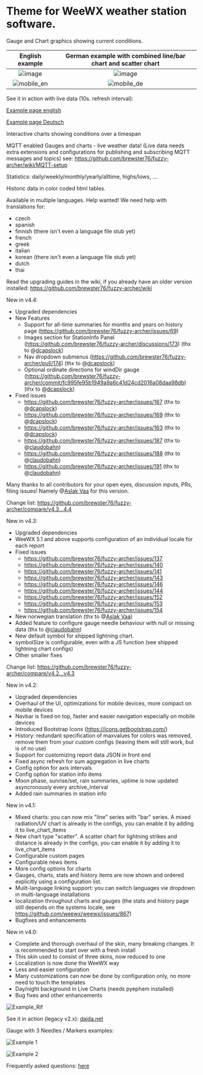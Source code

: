 Theme for WeeWX weather station software.
============
Gauge and Chart graphics showing current conditions.

|                                                English example                                                |  German example with combined line/bar chart and scatter chart|
|:-------------------------------------------------------------------------------------------------------------:|:-------------------------:|
|   ![image](https://github.com/brewster76/fuzzy-archer/assets/58649043/d3d948ff-763e-42cd-a653-e40f3e6fdacb)   |  ![image](https://github.com/brewster76/fuzzy-archer/assets/58649043/aefe0b81-742a-453a-9e1f-3859330cc414)|
| ![mobile_en](https://github.com/brewster76/fuzzy-archer/assets/58649043/2b445b5c-250b-47ff-b80d-53e9c73b52d8) | ![mobile_de](https://github.com/brewster76/fuzzy-archer/assets/58649043/60abda1b-27b0-43ad-bff2-56881455f8b9)|


See it in action with live data (10s. refresh interval):

[Example page english](https://www.kainzbauer.net/weather/Rif/en)

[Example page Deutsch](https://www.kainzbauer.net/weather/Rif)

Interactive charts showing conditions over a timespan


MQTT enabled Gauges and charts - live weather data! 
(Live data needs extra extensions and configurations for publishing and subscribing MQTT messages and topics) see: https://github.com/brewster76/fuzzy-archer/wiki/MQTT-setup

Statistics: daily/weekly/monthly/yearly/alltime, highs/lows, ...

Historic data in color coded html tables.

Available in multiple languages. Help wanted! We need help with translations for:

- czech
- spanish
- finnish (there isn't even a language file stub yet)
- french
- greek
- italian
- korean (there isn't even a language file stub yet)
- dutch
- thai

Read the upgrading guides in the wiki, if you already have an older version installed: https://github.com/brewster76/fuzzy-archer/wiki

New in v4.4:

- Upgraded dependencies
- New Features
  - Support for all-time summaries for months and years on history page (https://github.com/brewster76/fuzzy-archer/issues/69)
  - Images section for StationInfo Panel (https://github.com/brewster76/fuzzy-archer/discussions/173) (thx to @[dcapslock](https://github.com/dcapslock))
  - Nav dropdown submenus (https://github.com/brewster76/fuzzy-archer/pull/174) (thx to @[dcapslock](https://github.com/dcapslock))
  - Optional ordinate directions for windDir gauge (https://github.com/brewster76/fuzzy-archer/commit/fc995fe95b1949a9a6c41d24cd2016a08daa98db) (thx to @[dcapslock](https://github.com/dcapslock)) 
- Fixed issues
  - https://github.com/brewster76/fuzzy-archer/issues/167 (thx to @[dcapslock](https://github.com/dcapslock))
  - https://github.com/brewster76/fuzzy-archer/issues/169 (thx to @[dcapslock](https://github.com/dcapslock))
  - https://github.com/brewster76/fuzzy-archer/issues/163 (thx to @[dcapslock](https://github.com/dcapslock))
  - https://github.com/brewster76/fuzzy-archer/issues/187 (thx to @[claudobahn](https://github.com/claudobahn))
  - https://github.com/brewster76/fuzzy-archer/issues/188 (thx to @[claudobahn](https://github.com/claudobahn))
  - https://github.com/brewster76/fuzzy-archer/issues/191 (thx to @[claudobahn](https://github.com/claudobahn))

Many thanks to all contributors for your open eyes, discussion inputs, PRs, filing issues! Namely @[Aslak Vaa](https://github.com/aslak47) for this version.

Change list: https://github.com/brewster76/fuzzy-archer/compare/v4.3...4.4

New in v4.3:

- Upgraded dependencies
- WeeWX 5.1 and above supports configuration of an individual locale for each report
- Fixed issues
  - https://github.com/brewster76/fuzzy-archer/issues/137
  - https://github.com/brewster76/fuzzy-archer/issues/140
  - https://github.com/brewster76/fuzzy-archer/issues/141
  - https://github.com/brewster76/fuzzy-archer/issues/143
  - https://github.com/brewster76/fuzzy-archer/issues/146
  - https://github.com/brewster76/fuzzy-archer/issues/144
  - https://github.com/brewster76/fuzzy-archer/issues/152
  - https://github.com/brewster76/fuzzy-archer/issues/153
  - https://github.com/brewster76/fuzzy-archer/issues/154
- New norwegian translation (thx to @[Aslak Vaa](https://github.com/aslak47))
- Added feature to configure gauge needle behaviour with null or missing data (thx to @[claudobahn](https://github.com/claudobahn))
- New default symbol for shipped lightning chart.
- symbolSize is configurable, even with a JS function (see shipped lightning chart configs)
- Other smaller fixes

Change list: https://github.com/brewster76/fuzzy-archer/compare/v4.2...v4.3

New in v4.2:

- Upgraded dependencies
- Overhaul of the UI, optimizations for mobile devices, more compact on mobile devices
- Navbar is fixed on top, faster and easier navigation especially on mobile devices
- Introduced Bootstrap Icons (https://icons.getbootstrap.com/)
- History: redundant specification of maxvalues for colors was removed, remove them from your custom configs (leaving them will still work, but is of no use)
- Support for customizing report data JSON in front end
- Fixed async refresh for sum aggregation in live charts
- Config option for axis intervals
- Config option for station info items
- Moon phase, sunrise/set, rain summaries, uptime is now updated asyncronously every archive_interval
- Added rain summaries in station info

New in v4.1:

- Mixed charts: you can now mix "line" series with "bar" series. A mixed radiation/UV chart is already in the configs, you can enable it by adding it to live_chart_items
- New chart type "scatter". A scatter chart for lightning strikes and distance is already in the configs, you can enable it by adding it to live_chart_items
- Configurable custom pages
- Configurable news items
- More config options for charts
- Gauges, charts, stats and history items are now shown and ordered explicitly using a configuration list.
- Mulit-language linking support: you can switch languages vie dropdown in multi-language installations
- localization throughout charts and gauges (the stats and history page still depends on the systems locale, see https://github.com/weewx/weewx/issues/867)
- Bugfixes and enhancements

New in v4.0:

- Complete and thorough overhaul of the skin, many breaking changes. It is recommended to start over with a fresh install
- This skin used to consist of three skins, now reduced to one
- Localization is now done the WeeWX way
- Less and easier configuration
- Many customizations can now be done by configuration only, no more need to touch the templates
- Day/night background in Live Charts (needs pyephem installed)
- Bug fixes and other enhancements

![Example_Rif](https://kainzbauer.net/example_rif.png)

See it in action (legacy v2.x): [dajda.net](http://dajda.net/)

Gauge with 3 Needles / Markers examples:

![Example 1](https://github.com/danimaciasperea/fuzzy-archer/blob/master/curImpTempGauge.png)

![Example 2](https://github.com/danimaciasperea/fuzzy-archer/blob/master/inTempGauge.png)

Frequently asked questions: [here](https://github.com/brewster76/fuzzy-archer/issues?q=label%3AFAQ+)
